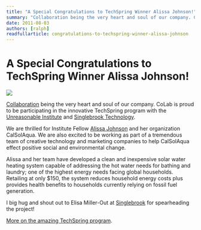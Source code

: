 ```yaml
---
title: "A Special Congratulations to TechSpring Winner Alissa Johnson!"
summary: "Collaboration being the very heart and soul of our company. CoLab is proud to be participating in the innovative TechSpring program with the Unreasonable Institute and Singlebrook Technology."
date: 2011-08-03
authors: [ralph]
readfullarticle: congratulations-to-techspring-winner-alissa-johnson
---
```


# A Special Congratulations to TechSpring Winner Alissa Johnson!

<a href="http://www.csrwire.com/press_releases/32657-Singlebrook-Technology-and-Unreasonable-Institute-Announce-Alissa-Johnson-CalSolAgua-as-TechSpring-Winner"><img src="/assets/img/blog/2011-08-03.gif" class="center-element"></a>

[Collaboration](http://colab.coop) being the very heart and soul of our company. CoLab is proud to be participating in the innovative TechSpring program with the [Unreasonable Institute](http://unreasonableinstitute.org/profile/ajohnson/) and [Singlebrook Technology](http://www.singlebrook.com/connect/blog/techspringtba).

We are thrilled for Institute Fellow [Alissa Johnson](http://www.csrwire.com/press_releases/32657-Singlebrook-Technology-and-Unreasonable-Institute-Announce-Alissa-Johnson-CalSolAgua-as-TechSpring-Winner) and her organization CalSolAqua. We are also excited to be working as part of a tremendous team of creative technology and marketing companies to help CalSolAqua effect positive social and environmental change.

Alissa and her team have developed a clean and inexpensive solar water heating system capable of addressing the hot water needs for bathing and laundry; one of the highest energy needs facing global households. Retailing at only $150, the system reduces household energy costs plus provides health benefits to households currently relying on fossil fuel generation.

I big hug and shout out to Elisa Miller-Out at [Singlebrook](http://singlebrook.com/) for spearheading the project!

[More on the amazing TechSpring program](http://www.csrwire.com/press_releases/32657-Singlebrook-Technology-and-Unreasonable-Institute-Announce-Alissa-Johnson-CalSolAgua-as-TechSpring-Winner).
